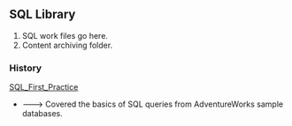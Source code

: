 <!-- FAQ Section Starts -->
## SQL Library
1. SQL work files go here.
2. Content archiving folder.

<!-- FAQ Section Ends -->


<!-- MAP Section Starts -->
### History
[SQL_First_Practice](https://github.com/mommafish/BCG_Rise/tree/main/2__SQL_Library/SQL_First_Practice)
* ---> Covered the basics of SQL queries from AdventureWorks sample databases.

<!-- MAP Section Ends -->